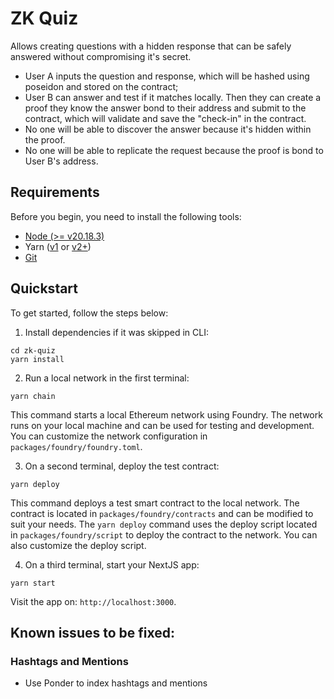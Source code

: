# ZK Quiz

Allows creating questions with a hidden response that can be safely answered without compromising it's secret.

- User A inputs the question and response, which will be hashed using poseidon and stored on the contract;
- User B can answer and test if it matches locally. Then they can create a proof they know the answer bond to their address and submit to the contract, which will validate and save the "check-in" in the contract.
- No one will be able to discover the answer because it's hidden within the proof.
- No one will be able to replicate the request because the proof is bond to User B's address.

## Requirements

Before you begin, you need to install the following tools:

- [Node (>= v20.18.3)](https://nodejs.org/en/download/)
- Yarn ([v1](https://classic.yarnpkg.com/en/docs/install/) or [v2+](https://yarnpkg.com/getting-started/install))
- [Git](https://git-scm.com/downloads)

## Quickstart

To get started, follow the steps below:

1. Install dependencies if it was skipped in CLI:

```
cd zk-quiz
yarn install
```

2. Run a local network in the first terminal:

```
yarn chain
```

This command starts a local Ethereum network using Foundry. The network runs on your local machine and can be used for testing and development. You can customize the network configuration in `packages/foundry/foundry.toml`.

3. On a second terminal, deploy the test contract:

```
yarn deploy
```

This command deploys a test smart contract to the local network. The contract is located in `packages/foundry/contracts` and can be modified to suit your needs. The `yarn deploy` command uses the deploy script located in `packages/foundry/script` to deploy the contract to the network. You can also customize the deploy script.

4. On a third terminal, start your NextJS app:

```
yarn start
```

Visit the app on: `http://localhost:3000`. 

## Known issues to be fixed:

### Hashtags and Mentions
- Use Ponder to index hashtags and mentions